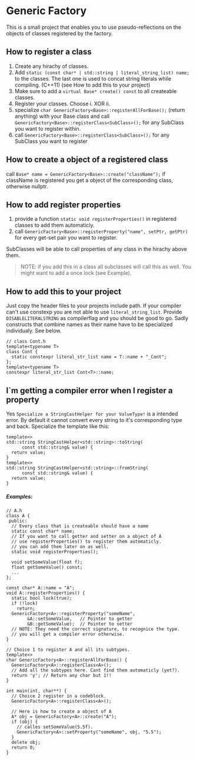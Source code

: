 # Generic Factory

This is a small project that enables you to use pseudo-reflections on the objects of classes registered by the factory.

## How to register a class
1.  Create any hirachy of classes.
2.  Add `static (const char* | std::string | literal_string_list) name;` to the classes. The last one is used to concat string literals while compiling. (C++11) (see How to add this to your project)
3.  Make sure to add a `virtual Base* create() const` to all createable classes.
4.  Register your classes. Choose i. XOR ii.
  1. specialize `char GenericFactory<Base>::registerAllForBase();` (return anything) with your Base class and call  `GenericFactory<Base>::registerClass<SubClass>();` for any SubClass you want to register within.
  2. call `GenericFactory<Base>::registerClass<SubClass>();` for any SubClass you want to register

## How to create a object of a registered class
call `Base* name = GenericFactory<Base>::create("className");` if className is registered you get a object of the corresponding class, otherwise nullptr.

## How to add register properties
1.  provide a function `static void registerProperties()` in registered classes to add them automaticly.
2.  call `GenericFactory<Base>::registerProperty("name", setPtr, getPtr)` for every get-set pair you want to register.

SubClasses will be able to call properties of any class in the hirachy above them.

> NOTE: if you add this in a class all subclasses will call this as well. You might want to add a once lock (see Example).

## How to add this to your project
Just copy the header files to your projects include path. If your compiler can't use constexp you are not able to use `literal_string_list`. Provide `DISABLELITERALSTRING` as compilerflag and you should be good to go. Sadly constructs that combine names as their name have to be specialized individualy. See below.
```
// class Cont.h
template<typename T>
class Cont {
  static constexpr literal_str_list name = T::name + "_Cont";
};
template<typename T>
constexpr literal_str_list Cont<T>::name;
```

## I`m getting a compiler error when I register a property
Yes `Specialize a StringCastHelper for your ValueType!` is a intended error. By default it cannot convert every
string to it's corresponding type and back.
Specialize the template like this:
```
template<>
std::string StringCastHelper<std::string>::toString(
      const std::string& value) {
  return value;
}
template<>
std::string StringCastHelper<std::string>::fromString(
      const std::string& value) {
  return value;
} 
```

##### Examples:

```
// A.h
class A {
 public:
  // Every class that is createable should have a name
  static const char* name;
  // If you want to call getter and setter on a object of A
  // use registerProperties() to register them automaticly.
  // you can add them later on as well.
  static void registerProperties();
  
  void setSomeValue(float f);
  float getSomeValue() const;
  ...
};

const char* A::name = "A";
void A::registerProperties() {
  static bool lock(true);
  if (!lock)
    return;
  GenericFactory<A>::registerProperty("someName",
        &A::setSomeValue,   // Pointer to getter
        &B::getSomeValue);  // Pointer to setter
  // NOTE: They need the correct signature, to recognice the type.
  // you will get a compiler error otherwise.
}

// Choice 1 to register A and all its subtypes.
template<>
char GenericFactory<A>::registerAllForBase() {
  GenericFactory<A>::registerClass<A>();
  // Add all the subtypes here. Cant find them automaticly (yet?).
  return 'y'; // Return any char but 1!!
}

int main(int, char**) {
  // Choice 2 register in a codeblock.
  GenericFactory<A>::registerClass<A>();
  
  // Here is how to create a object of A
  A* obj = GenericFactory<A>::create("A");
  if (obj) {
    // calles setSomeValue(5.5f).
    GenericFactory<A>::setProperty("someName", obj, "5.5");
  }
  delete obj;
  return 0;
}
```
